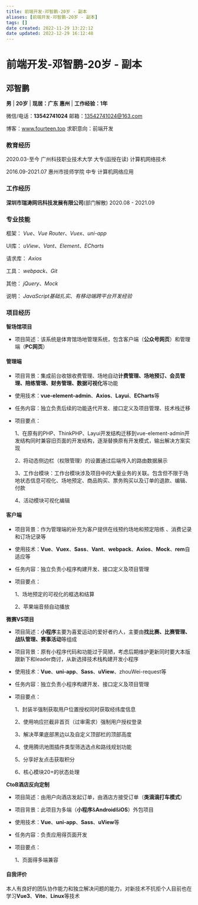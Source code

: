 ```yaml
---
title: 前端开发-邓智鹏-20岁 - 副本
aliases: [前端开发-邓智鹏-20岁 - 副本]
tags: []
date created: 2022-11-29 13:22:12
date updated: 2022-12-29 16:12:48
---
```


# 前端开发-邓智鹏-20岁 - 副本

## 邓智鹏

**男**	|	**20岁**	|	**现居：广东 惠州** | **工作经验：1年**

微信/电话：**13542741024**								 邮箱：13542741024@163.com

博客：www.fourteen.top								  求职意向：前端开发

### 教育经历

2020.03-至今 广州科技职业技术大学 大专(函授在读) 计算机网络技术

2016.09-2021.07 惠州市技师学院 中专 计算机网络应用

### 工作经历

**深圳市瑞涛网讯科技发展有限公司**(部门解散) 2020.08 - 2021.09

### 专业技能

框架： *Vue*、*Vue Router*、*Vuex*、*uni-app*

UI库： *uView*、*Vant*、*Element*、*ECharts*

请求库： *Axios*

工具： *webpack*、*Git*

其他： *jQuery*、*Mock*

说明： *JavaScript基础扎实*、*有移动端跨平台开发经验*

### 项目经历

**智场馆项目**

- 项目简述：该系统是体育馆场地管理系统，包含客户端（**公众号网页**）和管理端（**PC网页**）

#### 管理端

- 项目背景：集成前台收银收费管理、场地自动**计费管理、场地预订、会员管理、陪练管理、财务管理、数据可视化**等功能
- 使用技术：**vue-element-admin**、**Axios**、**Layui**、**ECharts**等
- 任务内容：独立负责后续的功能迭代开发、接口定义及项目管理、技术栈迁移
- 项目要点：

  1、在原有的PHP、ThinkPHP、Layui开发结构迁移到vue-element-admin开发结构同时兼容旧页面的开发结构，逐渐替换原有开发模式，输出解决方案实现

  2、将动态侧边栏（权限管理）的设置通过后端传入的路由数据展示

  3、工作台模块：工作台模块涉及项目中的大量业务的关联。包含但不限于场地状态信息可视化、场地预定、商品购买、票务购买以及订单的退款、编辑、付款

  

  4、活动模块可视化编辑

#### 客户端

- 项目背景：作为管理端的补充为客户提供在线预约场地和预定陪练 、消费记录和订场记录等
- 使用技术：**Vue**、**Vuex**、**Sass**、**Vant**、**webpack**、**Axios**、**Mock**、**rem**自适应等
- 任务内容：独立负责小程序构建开发、接口定义及项目管理
- 项目要点：

  1、场地预定的可视化的框选和结算

  2、苹果端音频自动播放

**微赛VS项目**

- 项目简述：**小程序**主要为喜爱运动的爱好者约人，主要由**找比赛、比赛管理、战队管理、赛事活动**等组成
- 项目背景：原有小程序代码和功能过于简陋，考虑后期维护更新同时要大本版跟新下和leader商讨，从新选择技术栈构建开发小程序
- 使用技术：**Vue**、**uni-app**、**Sass**、**uView**、zhouWei-request等
- 任务内容：独立负责小程序构建开发、接口定义及项目管理
- 项目要点：

  1、封装半强制获取用户位置授权同时获取经纬度信息

  2、使用响应拦截非首页（过审需求）强制用户授权登录

  3、解决苹果底部黑边以及自定义顶部栏的顶部高度

  4、使用腾讯地图插件类型筛选选点和路线规划功能

  5、分享好友点击获取积分

  6、核心模块20+的状态处理

**CtoB酒店反向定制**

- 项目简述：由用户向酒店发起订单，由酒店方接受订单（**类滴滴打车模式**）
- 项目背景：此项目为多端（**小程序**&**Android**&**iOS**）外包项目
- 使用技术：**Vue**、**uni-app**、**Sass**、**uView**等
- 任务内容：负责应用得页面开发
- 项目要点：

  1、页面得多端兼容

#### 自我评价

本人有良好的团队协作能力和独立解决问题的能力，对新技术不抗拒个人目前也在学习**Vue3**、**Vite**、**Linux**等技术
